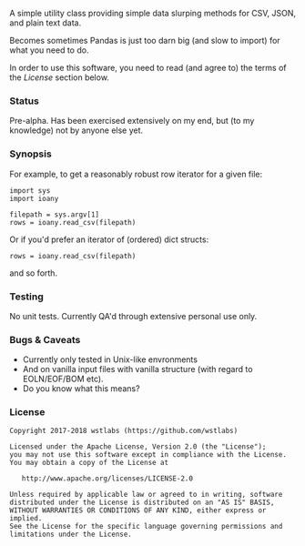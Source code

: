 A simple utility class providing simple data slurping methods for CSV, JSON, and plain text data. 

Becomes sometimes Pandas is just too darn big (and slow to import) for what you need to do.

In order to use this software, you need to read (and agree to) the terms of the *License* section below.

### Status

Pre-alpha.  Has been exercised extensively on my end, but (to my knowledge) not by anyone else yet.

### Synopsis 

For example, to get a reasonably robust row iterator for a given file: 

```
import sys
import ioany

filepath = sys.argv[1]
rows = ioany.read_csv(filepath)
```

Or if you'd prefer an iterator of (ordered) dict structs: 
```
rows = ioany.read_csv(filepath)
```

and so forth.  

### Testing 

No unit tests.  Currently QA'd through extensive personal use only.

### Bugs & Caveats
* Currently only tested in Unix-like envronments
* And on vanilla input files with vanilla structure (with regard to EOLN/EOF/BOM etc). 
* Do you know what this means?

### License 
```
Copyright 2017-2018 wstlabs (https://github.com/wstlabs) 

Licensed under the Apache License, Version 2.0 (the "License");
you may not use this software except in compliance with the License.
You may obtain a copy of the License at

   http://www.apache.org/licenses/LICENSE-2.0

Unless required by applicable law or agreed to in writing, software
distributed under the License is distributed on an "AS IS" BASIS,
WITHOUT WARRANTIES OR CONDITIONS OF ANY KIND, either express or implied.
See the License for the specific language governing permissions and
limitations under the License.
```




